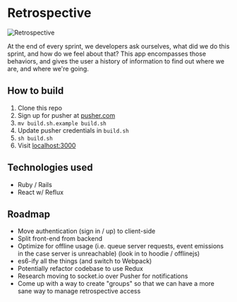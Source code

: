 # Retrospective

![Retrospective](https://raw.githubusercontent.com/scottdover/retrospective/master/docs/screenshot.png)

At the end of every sprint, we developers ask ourselves, what did we do this sprint, and how
do we feel about that? This app encompasses those behaviors, and gives the user a history
of information to find out where we are, and where we're going.

## How to build

 1. Clone this repo
 2. Sign up for pusher at [pusher.com](https://pusher.com/)
 3. `mv build.sh.example build.sh`
 4. Update pusher credentials in `build.sh`
 5. `sh build.sh`
 6. Visit [localhost:3000](http://localhost:3000/)

## Technologies used

 - Ruby / Rails
 - React w/ Reflux

## Roadmap

 - Move authentication (sign in / up) to client-side
 - Split front-end from backend
 - Optimize for offline usage (i.e. queue server requests, event emissions in the case server is unreachable) (look in to hoodie / offlinejs)
 - es6-ify all the things (and switch to Webpack)
 - Potentially refactor codebase to use Redux
 - Research moving to socket.io over Pusher for notifications
 - Come up with a way to create "groups" so that we can have a more sane way to manage retrospective access
